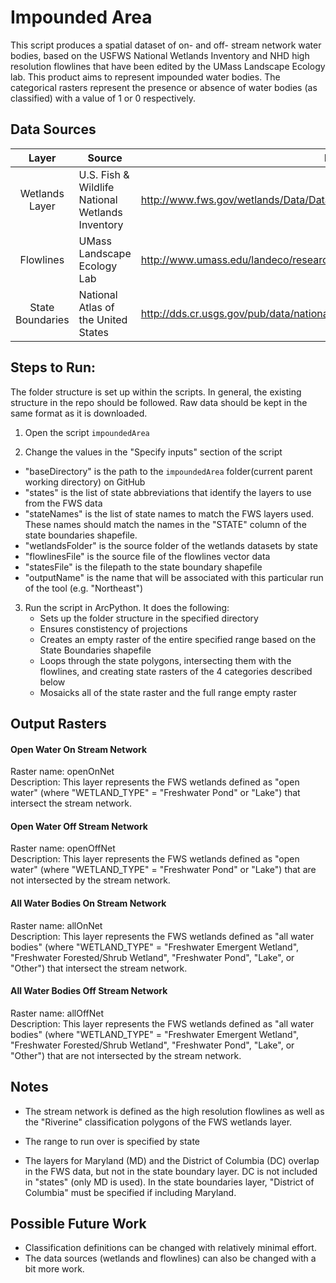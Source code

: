 Impounded Area
==============

This script produces a spatial dataset of on- and off- stream network water bodies, based on the USFWS National Wetlands Inventory and NHD high resolution flowlines that have been edited by the UMass Landscape Ecology lab. This product aims to represent impounded water bodies. The categorical rasters represent the presence or absence of water bodies (as classified) with a value of 1 or 0 respectively.


## Data Sources
| Layer            | Source                                                 | Link                                                                          |
|:-----:           | ------                                                 | ----                                                                          |
| Wetlands Layer   | U.S. Fish & Wildlife National Wetlands Inventory       | http://www.fws.gov/wetlands/Data/Data-Download.html                           |
| Flowlines        | UMass Landscape Ecology Lab                            | http://www.umass.edu/landeco/research/dsl/products/dsl_products.html#settings |
| State Boundaries | National Atlas of the United States                    | http://dds.cr.usgs.gov/pub/data/nationalatlas/statesp010g.shp_nt00938.tar.gz  |

## Steps to Run:

The folder structure is set up within the scripts. In general, the existing structure in the repo should be followed. Raw data should be kept in the same format as it is downloaded.

1. Open the script `impoundedArea`

2. Change the values in the "Specify inputs" section of the script
 - "baseDirectory" is the path to the `impoundedArea` folder(current parent working directory) on GitHub
 - "states" is the list of state abbreviations that identify the layers to use from the FWS data
 - "stateNames" is the list of state names to match the FWS layers used. These names should match the names in the "STATE" column of the state boundaries shapefile.
 - "wetlandsFolder" is the source folder of the wetlands datasets by state
 - "flowlinesFile" is the source file of the flowlines vector data
 - "statesFile" is the filepath to the state boundary shapefile
 - "outputName" is the name that will be associated with this particular run of the tool (e.g. "Northeast")

3. Run the script in ArcPython. It does the following:
   - Sets up the folder structure in the specified directory
   - Ensures constistency of projections
   - Creates an empty raster of the entire specified range based on the State Boundaries shapefile
   - Loops through the state polygons, intersecting them with the flowlines, and creating state rasters of the 4 categories described below
   - Mosaicks all of the state raster and the full range empty raster



## Output Rasters

#### Open Water On Stream Network
Raster name: openOnNet <br>
Description: This layer represents the FWS wetlands defined as "open water" (where "WETLAND_TYPE" = "Freshwater Pond" or "Lake") that intersect the stream network.

#### Open Water Off Stream Network
Raster name: openOffNet <br>
Description: This layer represents the FWS wetlands defined as "open water" (where "WETLAND_TYPE" = "Freshwater Pond" or "Lake") that are not intersected by the stream network.

#### All Water Bodies On Stream Network
Raster name: allOnNet <br>
Description: This layer represents the FWS wetlands defined as "all water bodies" (where "WETLAND_TYPE" = "Freshwater Emergent Wetland", "Freshwater Forested/Shrub Wetland", "Freshwater Pond", "Lake", or "Other") that intersect the stream network.

#### All Water Bodies Off Stream Network
Raster name: allOffNet <br>
Description: This layer represents the FWS wetlands defined as "all water bodies" (where "WETLAND_TYPE" = "Freshwater Emergent Wetland", "Freshwater Forested/Shrub Wetland", "Freshwater Pond", "Lake", or "Other") that are not intersected by the stream network.

## Notes

- The stream network is defined as the high resolution flowlines as well as the "Riverine" classification polygons of the FWS wetlands layer.

- The range to run over is specified by state

- The layers for Maryland (MD) and the District of Columbia (DC) overlap in the FWS data, but not in the state boundary layer. DC is not included in "states" (only MD is used). In the state boundaries layer, "District of Columbia" must be specified if including Maryland.

## Possible Future Work
- Classification definitions can be changed with relatively minimal effort. 
- The data sources (wetlands and flowlines) can also be changed with a bit more work.

